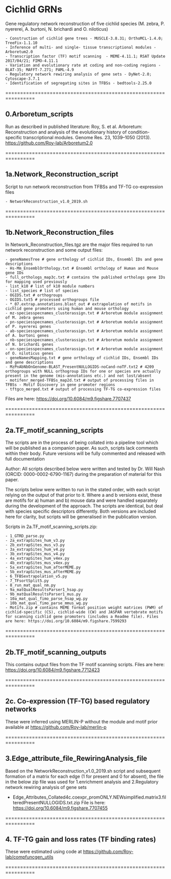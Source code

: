 # Cichlid GRNs
Gene regulatory network reconstruction of five cichlid species (M. zebra, P. nyererei, A. burtoni, N. brichardi and O. niloticus)

    - Construction of cichlid gene trees - MUSCLE-3.8.31; OrthoMCL-1.4.0; TreeFix-1.1.10 
    - Inference of multi- and single- tissue transcriptional modules - Arboretum2.0 
    - Transcription factor (TF) motif scanning  - MEME-4.11.1; RSAT Update 2017/04/21; FIMO-4.11.1 
    - Variation and evolutionary rate at coding and non-coding regions - BLAT-35; MAFFT-7.271; PAML-4.9 
    - Regulatory network rewiring analysis of gene sets - DyNet-2.0; Cytoscape-3.7.1
    - Identification of segregating sites in TFBSs - bedtools-2.25.0

================================================================

## 0.Arboretum_scripts

Run as described in published literature: Roy, S. et al. Arboretum: Reconstruction and analysis of the evolutionary history of condition-specific transcriptional modules. Genome Res. 23, 1039–1050 (2013).
https://github.com/Roy-lab/Arboretum2.0

================================================================

## 1a.Network_Reconstruction_script

Script to run network reconstruction from TFBSs and TF-TG co-expression files

    - NetworkReconstruction_v1.0_2019.sh 

================================================================

## 1b.Network_Reconstruction_files

In Network_Reconstruction_files.tgz are the major files required to run network reconstruction and some output files:

    - geneNamesTree # gene orthology of cichlid IDs, Ensembl IDs and gene descriptions
    - Hs-Mm_EnsemblOrthology.txt # Ensembl orthology of Human and Mouse gene IDs
    - full_orthologs_map3c.txt # contains the published orthologs gene IDs for mapping used previously
    - list_k10 # list of k10 module numbers
    - list_species # list of species
    - OGIDS.txt # orthogroups
    - OGIDS.txt5 # processed orthogroups file
    - *_07.extrap.annotations.blast_out # extrapolation of motifs in cichlid gene promoters using human and mouse orthology 
    - mz-speciesspecnames_clusterassign.txt # Arboretum module assignment of M. zebra genes
    - pn-speciesspecnames_clusterassign.txt # Arboretum module assignment of P. nyererei genes
    - ab-speciesspecnames_clusterassign.txt # Arboretum module assignment of A. burtoni genes
    - nb-speciesspecnames_clusterassign.txt # Arboretum module assignment of N. brichardi genes
    - on-speciesspecnames_clusterassign.txt # Arboretum module assignment of O. niloticus genes
    - geneNamesMapping.txt # gene orthology of cichlid IDs, Ensembl IDs and gene descriptions
    - MzPnAbNbOnGenome-BLAST_PresentNULLOGIDS-noCand-noTF.txt2 # 4209 orthogroups with NULL orthogroup IDs for one or species are actually present in the genome (mis-annotations etc.) and not lost/absent
    - motifenr_merged-TFBSs_map2d.txt # output of processing files in TFBSs - Motif Discovery in gene promoter regions
    - tftgco_merged.txt # output of processing TF-TG co-expression files

Files are here: https://doi.org/10.6084/m9.figshare.7707437

================================================================

## 2a.TF_motif_scanning_scripts

The scripts are in the process of being collated into a pipeline tool which will be published as a companion paper. 
As such, scripts lack comments within their body. Future versions will be fully commented and released with full documentation

Author:
All scripts described below were written and tested by Dr. Will Nash
(ORCID: 0000-0002-6790-1167) during the preparation of material for this paper. 

The scripts below were written to run in the stated order, with each script
relying on the output of that prior to it. Where a and b versions exist, these are
motifs for a) human and b) mouse data and were handled separately
during the development of the approach. The scripts are identical, but deal with
species specific descriptors differently. Both versions are included here for
clarity, but scripts will be generalised in the publication version.

Scripts in 2a.TF_motif_scanning_scripts.zip:

    - 1_GTRD_parse.py
    - 2a_extrapSites_hum_v3.py
    - 2b_extrapSites_mus_v3.py
    - 3a_extrapSites_hum_v4.py
    - 3b_extrapSites_mus_v4.py
    - 4a_extrapSites_hum_v4ex.py
    - 4b_extrapSites_mus_v4ex.py
    - 5a_extrapSites_hum_afterMEME.py
    - 5b_extrapSites_mus_afterMEME.py
    - 6_TFBSextrapolation_v5.py
    - 7_TFsortSplit5.py
    - 8_run_mat_qual_nm.py
    - 9a_matQualResultsParser1_hsap.py
    - 9b_matQualResultsParser1_mus.py
    - 10a_mat_qual_fimo_parse_hsap_wg.py
    - 10b_mat_qual_fimo_parse_mmus_wg.py
    - Motifs.zip # contains MEME format position weight matrices (PWM) of cichlid-specific (CS), cichlid-wide (CW) and JASPAR vertebrate motifs for scanning cichlid gene promoters (includes a Readme file). Files are here: https://doi.org/10.6084/m9.figshare.7599293

================================================================

## 2b.TF_motif_scanning_outputs

This contains output files from the TF motif scanning scripts.
Files are here: https://doi.org/10.6084/m9.figshare.7712423

================================================================

## 2c. Co-expression (TF-TG) based regulatory networks 

These were inferred using MERLIN-P without the module and motif prior available at https://github.com/Roy-lab/merlin-p

================================================================

## 3.Edge_attribute_file_RewiringAnalysis_file

Based on the NetworkReconstruction_v1.0_2019.sh script and subsequent formation of a matrix for each edge (1 for present and 0 for absent), the file in the below zip file was used for 1.enrichment analysis and 2.Regulatory network rewiring analysis of gene sets 
- Edge_Attributes_Collated4c.coexpr_promONLY.NEWsimplified.matrix3.filteredPresentNULLOGIDS.txt.zip 
File is here: https://doi.org/10.6084/m9.figshare.7707455

================================================================

## 4. TF-TG gain and loss rates (TF binding rates)

These were estimated using code at https://github.com/Roy-lab/compfuncgen_utils

================================================================
